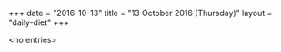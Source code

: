 +++
date = "2016-10-13"
title = "13 October 2016 (Thursday)"
layout = "daily-diet"
+++


\<no entries\>
